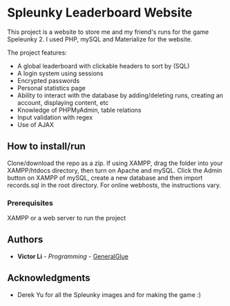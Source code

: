 # Spleunky Leaderboard Website

This project is a website to store me and my friend's runs for the game Speleunky 2. I used PHP, mySQL and Materialize for the website.

The project features:
- A global leaderboard with clickable headers to sort by (SQL)
- A login system using sessions
- Encrypted passwords
- Personal statistics page
- Ability to interact with the database by adding/deleting runs, creating an account, displaying content, etc
- Knowledge of PHPMyAdmin, table relations
- Input validation with regex
- Use of AJAX
 
## How to install/run

Clone/download the repo as a zip. If using XAMPP, drag the folder into your XAMPP/htdocs directory, then turn on Apache and mySQL.
Click the Admin button on XAMPP of mySQL, create a new database and then import records.sql in the root directory. For online webhosts,
the instructions vary.

### Prerequisites

XAMPP or a web server to run the project

## Authors

* **Victor Li** - *Programming* - [GeneralGlue](https://github.com/gglue)

## Acknowledgments

* Derek Yu for all the Spleunky images and for making the game :)
